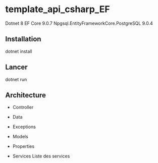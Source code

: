 # template_api_csharp_EF

Dotnet 8
EF Core 9.0.7
Npgsql.EntityFrameworkCore.PostgreSQL 9.0.4

## Installation

dotnet install

## Lancer

dotnet run

## Architecture

* Controller

* Data

* Exceptions

* Models

* Properties

* Services
Liste des services